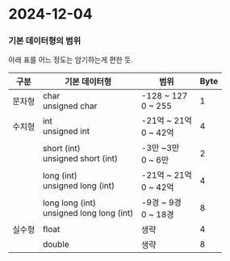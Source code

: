 # 2024-12-04

### 기본 데이터형의 범위
아래 표를 어느 정도는 암기하는게 편한 듯.

|구분|기본 데이터형|범위|Byte|
|----|--------------------------------------------|----------------------------------|----|
|문자형|char<br>unsigned char                       |-128 ~ 127<br>0 ~ 255             |1   |
|수치형|int<br>unsigned int                         |-21억 ~ 21억<br>0 ~ 42억            |4   |
|     |short (int)<br>unsigned short (int)        |-3만 ~3만<br>0 ~ 6만                 |2   |
|     |long (int)<br>unsigned long (int)          |-21억 ~ 21억<br>0 ~ 42억             |4   |
|     |long long (int)<br>unsigned long long (int)|-9경 ~ 9경<br>0 ~ 18경               |8   |
|실수형|float                                       |생략                                 |4   |
|     |double                                      |생략                               |8   |
